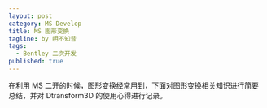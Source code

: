 ```yaml
---
layout: post
category: MS Develop
title: MS 图形变换
tagline: by 明不知昔
tags: 
  - Bentley 二次开发
published: true
---
```


在利用 MS 二开的时候，图形变换经常用到，下面对图形变换相关知识进行简要总结，并对 Dtransform3D 的使用心得进行记录。

<!--more-->

